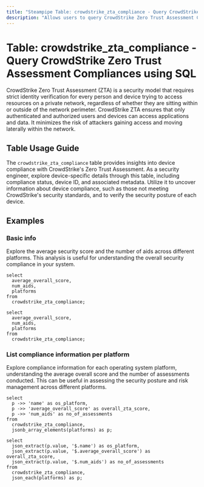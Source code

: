 ```yaml
---
title: "Steampipe Table: crowdstrike_zta_compliance - Query CrowdStrike Zero Trust Assessment Compliances using SQL"
description: "Allows users to query CrowdStrike Zero Trust Assessment Compliances, specifically the compliance of each device with the CrowdStrike security standards."
---
```


# Table: crowdstrike_zta_compliance - Query CrowdStrike Zero Trust Assessment Compliances using SQL

CrowdStrike Zero Trust Assessment (ZTA) is a security model that requires strict identity verification for every person and device trying to access resources on a private network, regardless of whether they are sitting within or outside of the network perimeter. CrowdStrike ZTA ensures that only authenticated and authorized users and devices can access applications and data. It minimizes the risk of attackers gaining access and moving laterally within the network.

## Table Usage Guide

The `crowdstrike_zta_compliance` table provides insights into device compliance with CrowdStrike's Zero Trust Assessment. As a security engineer, explore device-specific details through this table, including compliance status, device ID, and associated metadata. Utilize it to uncover information about device compliance, such as those not meeting CrowdStrike's security standards, and to verify the security posture of each device.

## Examples

### Basic info
Explore the average security score and the number of aids across different platforms. This analysis is useful for understanding the overall security compliance in your system.

```sql+postgres
select
  average_overall_score,
  num_aids,
  platforms
from
  crowdstrike_zta_compliance;
```

```sql+sqlite
select
  average_overall_score,
  num_aids,
  platforms
from
  crowdstrike_zta_compliance;
```

### List compliance information per platform
Explore compliance information for each operating system platform, understanding the average overall score and the number of assessments conducted. This can be useful in assessing the security posture and risk management across different platforms.

```sql+postgres
select
  p ->> 'name' as os_platform,
  p ->> 'average_overall_score' as overall_zta_score,
  p ->> 'num_aids' as no_of_assessments
from
  crowdstrike_zta_compliance,
  jsonb_array_elements(platforms) as p;
```

```sql+sqlite
select
  json_extract(p.value, '$.name') as os_platform,
  json_extract(p.value, '$.average_overall_score') as overall_zta_score,
  json_extract(p.value, '$.num_aids') as no_of_assessments
from
  crowdstrike_zta_compliance,
  json_each(platforms) as p;
```